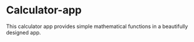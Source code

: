 # Calculator-app
This calculator app provides simple  mathematical functions in a beautifully designed app.
